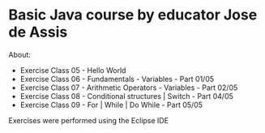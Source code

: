 <h1>Basic Java course by educator Jose de Assis</h1>

<p>About:</p>

- Exercise Class 05 - Hello World
- Exercise Class 06 - Fundamentals - Variables - Part 01/05
- Exercise Class 07 - Arithmetic Operators - Variables - Part 02/05
- Exercise Class 08 - Conditional structures | Switch - Part 04/05
- Exercise Class 09 - For | While | Do While - Part 05/05

<p>Exercises were performed using the Eclipse IDE</p>